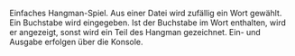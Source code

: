 Einfaches Hangman-Spiel.
Aus einer Datei wird zufällig ein Wort gewählt. Ein Buchstabe wird eingegeben. Ist der Buchstabe im Wort enthalten, wird er angezeigt, sonst wird ein Teil des Hangman gezeichnet.
Ein- und Ausgabe erfolgen über die Konsole.


